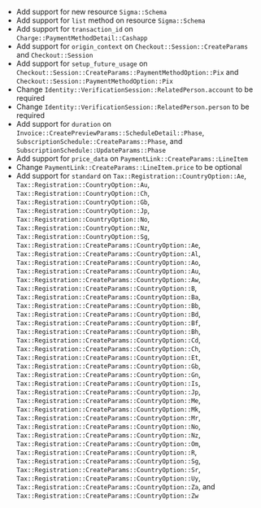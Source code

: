 * Add support for new resource `Sigma::Schema`
* Add support for `list` method on resource `Sigma::Schema`
* Add support for `transaction_id` on `Charge::PaymentMethodDetail::Cashapp`
* Add support for `origin_context` on `Checkout::Session::CreateParams` and `Checkout::Session`
* Add support for `setup_future_usage` on `Checkout::Session::CreateParams::PaymentMethodOption::Pix` and `Checkout::Session::PaymentMethodOption::Pix`
* Change `Identity::VerificationSession::RelatedPerson.account` to be required
* Change `Identity::VerificationSession::RelatedPerson.person` to be required
* Add support for `duration` on `Invoice::CreatePreviewParams::ScheduleDetail::Phase`, `SubscriptionSchedule::CreateParams::Phase`, and `SubscriptionSchedule::UpdateParams::Phase`
* Add support for `price_data` on `PaymentLink::CreateParams::LineItem`
* Change `PaymentLink::CreateParams::LineItem.price` to be optional
* Add support for `standard` on `Tax::Registration::CountryOption::Ae`, `Tax::Registration::CountryOption::Au`, `Tax::Registration::CountryOption::Ch`, `Tax::Registration::CountryOption::Gb`, `Tax::Registration::CountryOption::Jp`, `Tax::Registration::CountryOption::No`, `Tax::Registration::CountryOption::Nz`, `Tax::Registration::CountryOption::Sg`, `Tax::Registration::CreateParams::CountryOption::Ae`, `Tax::Registration::CreateParams::CountryOption::Al`, `Tax::Registration::CreateParams::CountryOption::Ao`, `Tax::Registration::CreateParams::CountryOption::Au`, `Tax::Registration::CreateParams::CountryOption::Aw`, `Tax::Registration::CreateParams::CountryOption::B`, `Tax::Registration::CreateParams::CountryOption::Ba`, `Tax::Registration::CreateParams::CountryOption::Bb`, `Tax::Registration::CreateParams::CountryOption::Bd`, `Tax::Registration::CreateParams::CountryOption::Bf`, `Tax::Registration::CreateParams::CountryOption::Bh`, `Tax::Registration::CreateParams::CountryOption::Cd`, `Tax::Registration::CreateParams::CountryOption::Ch`, `Tax::Registration::CreateParams::CountryOption::Et`, `Tax::Registration::CreateParams::CountryOption::Gb`, `Tax::Registration::CreateParams::CountryOption::Gn`, `Tax::Registration::CreateParams::CountryOption::Is`, `Tax::Registration::CreateParams::CountryOption::Jp`, `Tax::Registration::CreateParams::CountryOption::Me`, `Tax::Registration::CreateParams::CountryOption::Mk`, `Tax::Registration::CreateParams::CountryOption::Mr`, `Tax::Registration::CreateParams::CountryOption::No`, `Tax::Registration::CreateParams::CountryOption::Nz`, `Tax::Registration::CreateParams::CountryOption::Om`, `Tax::Registration::CreateParams::CountryOption::R`, `Tax::Registration::CreateParams::CountryOption::Sg`, `Tax::Registration::CreateParams::CountryOption::Sr`, `Tax::Registration::CreateParams::CountryOption::Uy`, `Tax::Registration::CreateParams::CountryOption::Za`, and `Tax::Registration::CreateParams::CountryOption::Zw`